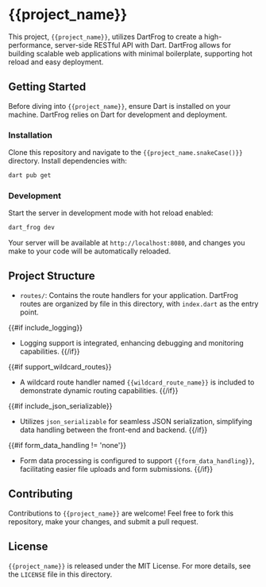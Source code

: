 # {{project_name}}

This project, `{{project_name}}`, utilizes DartFrog to create a high-performance, server-side RESTful API with Dart. DartFrog allows for building scalable web applications with minimal boilerplate, supporting hot reload and easy deployment.

## Getting Started

Before diving into `{{project_name}}`, ensure Dart is installed on your machine. DartFrog relies on Dart for development and deployment.

### Installation

Clone this repository and navigate to the `{{project_name.snakeCase()}}` directory. Install dependencies with:

```bash
dart pub get
```

### Development

Start the server in development mode with hot reload enabled:

```bash
dart_frog dev
```

Your server will be available at `http://localhost:8080`, and changes you make to your code will be automatically reloaded.

## Project Structure

- `routes/`: Contains the route handlers for your application. DartFrog routes are organized by file in this directory, with `index.dart` as the entry point.

{{#if include_logging}}

- Logging support is integrated, enhancing debugging and monitoring capabilities.
{{/if}}

{{#if support_wildcard_routes}}

- A wildcard route handler named `{{wildcard_route_name}}` is included to demonstrate dynamic routing capabilities.
{{/if}}

{{#if include_json_serializable}}

- Utilizes `json_serializable` for seamless JSON serialization, simplifying data handling between the front-end and backend.
{{/if}}

{{#if form_data_handling != 'none'}}

- Form data processing is configured to support `{{form_data_handling}}`, facilitating easier file uploads and form submissions.
{{/if}}

## Contributing

Contributions to `{{project_name}}` are welcome! Feel free to fork this repository, make your changes, and submit a pull request.

## License

`{{project_name}}` is released under the MIT License. For more details, see the `LICENSE` file in this directory.
